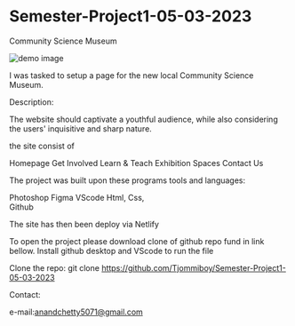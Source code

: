 # Semester-Project1-05-03-2023

Community Science Museum

![demo image](./images/demo.png)

I was tasked to setup a page for the new local Community Science Museum.

Description:

The website should captivate a youthful audience, while also considering the users' inquisitive and sharp nature.

the site consist of

Homepage
Get Involved
Learn & Teach
Exhibition Spaces
Contact Us

The project was built upon these programs tools and languages:

Photoshop
Figma
VScode
Html,
Css,  
Github

The site has then been deploy via Netlify

To open the project please download clone of github repo fund in link bellow. Install github desktop and VScode to run the file

Clone the repo:
git clone https://github.com/Tjommiboy/Semester-Project1-05-03-2023

Contact:

e-mail:anandchetty5071@gmail.com

